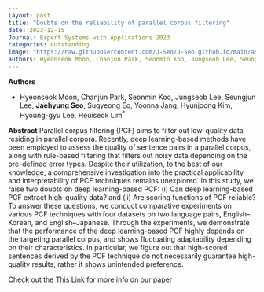 ```yaml
---
layout: post
title: "Doubts on the reliability of parallel corpus filtering"
date: 2023-12-15
Journal: Expert Systems with Applications 2023
categories: outstanding
image: "https://raw.githubusercontent.com/J-Seo/J-Seo.github.io/main/assets/img/eswa2023.png"
authors: Hyeonseok Moon, Chanjun Park, Seonmin Koo, Jungseob Lee, Seungjun Lee, Jaehyung Seo, Sugyeong Eo, Yoonna Jang, Hyunjoong Kim, Hyoung-gyu Lee, Heuiseok Lim*
---
```


**Authors**
- Hyeonseok Moon, Chanjun Park, Seonmin Koo, Jungseob Lee, Seungjun Lee, **Jaehyung Seo**, Sugyeong Eo, Yoonna Jang, Hyunjoong Kim, Hyoung-gyu Lee, Heuiseok Lim<sup>*</sup>

**Abstract**
Parallel corpus filtering (PCF) aims to filter out low-quality data residing in parallel corpora. Recently, deep learning-based methods have been employed to assess the quality of sentence pairs in a parallel corpus, along with rule-based filtering that filters out noisy data depending on the pre-defined error types. Despite their utilization, to the best of our knowledge, a comprehensive investigation into the practical applicability and interpretability of PCF techniques remains unexplored. In this study, we raise two doubts on deep learning-based PCF: (i) Can deep learning-based PCF extract high-quality data? and (ii) Are scoring functions of PCF reliable? To answer these questions, we conduct comparative experiments on various PCF techniques with four datasets on two language pairs, English–Korean, and English–Japanese. Through the experiments, we demonstrate that the performance of the deep learning-based PCF highly depends on the targeting parallel corpus, and shows fluctuating adaptability depending on their characteristics. In particular, we figure out that high-scored sentences derived by the PCF technique do not necessarily guarantee high-quality results, rather it shows unintended preference.

Check out the [This Link][DOI] for more info on our paper

[DOI]: https://doi.org/10.1016/j.eswa.2023.120962


